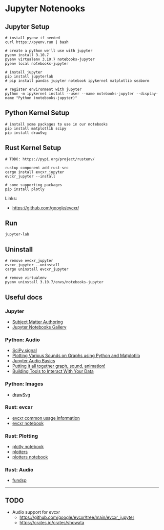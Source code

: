 # Jupyter Notenooks

## Jupyter Setup

    # install pyenv if needed
    curl https://pyenv.run | bash

    # create a python we'll use with jupyter
    pyenv install 3.10.7
    pyenv virtualenv 3.10.7 notebooks-jupyter
    pyenv local notebooks-jupyter

    # install jupyter
    pip install jupyterlab
    # pip install pandas jupyter notebook ipykernel matplotlib seaborn

    # register environment with jupyter
    python -m ipykernel install --user --name notebooks-jupyter --display-name "Python (notebooks-jupyter)"

## Python Kernel Setup

    # install some packages to use in our notebooks
    pip install matplotlib scipy
    pip install drawSvg

## Rust Kernel Setup

    # TODO: https://pypi.org/project/rustenv/

    rustup component add rust-src
    cargo install evcxr_jupyter
    evcxr_jupyter --install

    # some supporting packages
    pip install plotly

Links:

* https://github.com/google/evcxr/

## Run

    jupyter-lab

## Uninstall

    # remove evcxr_jupyter
    evcxr_jupyter --uninstall
    cargo uninstall evcxr_jupyter

    # remove virtualenv
    pyenv uninstall 3.10.7/envs/notebooks-jupyter

## Useful docs

### Jupyter

* [Subject Matter Authoring](https://opencomputinglab.github.io/SubjectMatterNotebooks/intro.html)
* [Jupyter Notebooks Gallery](https://notebook.community/)

### Python: Audio

* [SciPy.signal](https://docs.scipy.org/doc/scipy/reference/generated/scipy.signal.chirp.html)
* [Plotting Various Sounds on Graphs using Python and Matplotlib](https://www.geeksforgeeks.org/plotting-various-sounds-on-graphs-using-python-and-matplotlib/)
* [Jupyter Audio Basics](https://www.geeksforgeeks.org/plotting-various-sounds-on-graphs-using-python-and-matplotlib/)
* [Putting it all together graph, sound, animation!](https://jupyter.brynmawr.edu/services/public/dblank/jupyter.cs/Sonification/putting%20it%20all%20together%20with%20sound%20version%202.ipynb)
* [Building Tools to Interact With Your Data](https://www.scottcondron.com/jupyter/visualisation/audio/2020/10/21/interactive-audio-plots-in-jupyter-notebook.html)

### Python: Images

* [drawSvg](https://github.com/cduck/drawSvg)

### Rust: evcxr

* [evcxr common usage information](https://github.com/google/evcxr/blob/main/COMMON.md)
* [evcxr notebook](https://github.com/google/evcxr/blob/main/evcxr_jupyter/samples/evcxr_jupyter_tour.ipynb)

### Rust: Plotting

* [plotly notebook](https://igiagkiozis.github.io/plotly/content/fundamentals/jupyter_support.html)
* [plotters](https://crates.io/crates/plotchart#trying-with-jupyter-evcxr-kernel-interactively)
* [plotters notebook](https://plotters-rs.github.io/plotters-doc-data/evcxr-jupyter-integration.html)

### Rust: Audio

* [fundsp](https://github.com/SamiPerttu/fundsp)

---

## TODO

* Audio support for evcxr
  - https://github.com/google/evcxr/tree/main/evcxr_jupyter
  - https://crates.io/crates/showata
